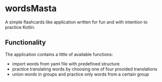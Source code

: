 # wordsMasta
A simple flashcards like application written for fun and with intention to practice Kotlin.

## Functionality
The application contains a little of available functions:
- import words from yaml file with predefined structure
- practice translating words by choosing one of four provided translations
- union words in groups and practice only words from a certain group
